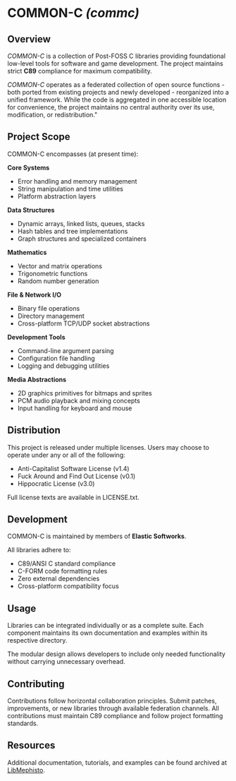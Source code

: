 # COMMON-C *(commc)*

## Overview

*COMMON-C* is a collection of Post-FOSS C libraries providing foundational low-level tools for software and game development. The project maintains strict **C89** compliance for maximum compatibility.

*COMMON-C* operates as a federated collection of open source functions - both ported from existing projects and newly developed - reorganized into a unified framework. While the code is aggregated in one accessible location for convenience, the project maintains no central authority over its use, modification, or redistribution."

## Project Scope

COMMON-C encompasses (at present time):

**Core Systems**
- Error handling and memory management
- String manipulation and time utilities
- Platform abstraction layers

**Data Structures**
- Dynamic arrays, linked lists, queues, stacks
- Hash tables and tree implementations
- Graph structures and specialized containers

**Mathematics**
- Vector and matrix operations
- Trigonometric functions
- Random number generation

**File & Network I/O**
- Binary file operations
- Directory management
- Cross-platform TCP/UDP socket abstractions

**Development Tools**
- Command-line argument parsing
- Configuration file handling
- Logging and debugging utilities

**Media Abstractions**
- 2D graphics primitives for bitmaps and sprites
- PCM audio playback and mixing concepts
- Input handling for keyboard and mouse

## Distribution

This project is released under multiple licenses. Users may choose to operate under any or all of the following:

- Anti-Capitalist Software License (v1.4)
- Fuck Around and Find Out License (v0.1)  
- Hippocratic License (v3.0)

Full license texts are available in LICENSE.txt.

## Development

COMMON-C is maintained by members of **Elastic Softworks**.

All libraries adhere to:
- C89/ANSI C standard compliance
- C-FORM code formatting rules
- Zero external dependencies
- Cross-platform compatibility focus

## Usage

Libraries can be integrated individually or as a complete suite. Each component maintains its own documentation and examples within its respective directory.

The modular design allows developers to include only needed functionality without carrying unnecessary overhead.

## Contributing

Contributions follow horizontal collaboration principles. Submit patches, improvements, or new libraries through available federation channels. All contributions must maintain C89 compliance and follow project formatting standards.

## Resources

Additional documentation, tutorials, and examples can be found archived at [LibMephisto](http://71.131.94.115/mediawiki/).
